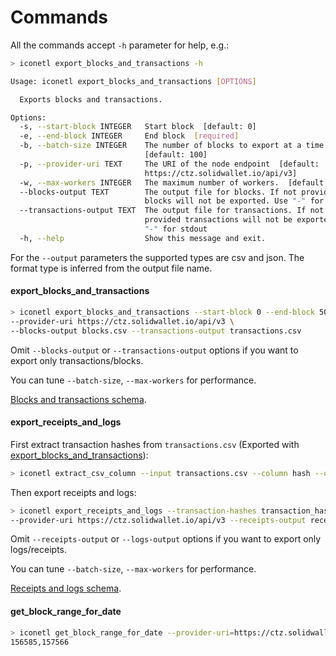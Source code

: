 # Commands

All the commands accept `-h` parameter for help, e.g.:

```bash
> iconetl export_blocks_and_transactions -h

Usage: iconetl export_blocks_and_transactions [OPTIONS]

  Exports blocks and transactions.

Options:
  -s, --start-block INTEGER   Start block  [default: 0]
  -e, --end-block INTEGER     End block  [required]
  -b, --batch-size INTEGER    The number of blocks to export at a time.
                              [default: 100]
  -p, --provider-uri TEXT     The URI of the node endpoint  [default:
                              https://ctz.solidwallet.io/api/v3]
  -w, --max-workers INTEGER   The maximum number of workers.  [default: 5]
  --blocks-output TEXT        The output file for blocks. If not provided
                              blocks will not be exported. Use "-" for stdout
  --transactions-output TEXT  The output file for transactions. If not
                              provided transactions will not be exported. Use
                              "-" for stdout
  -h, --help                  Show this message and exit.
```

For the `--output` parameters the supported types are csv and json. The format type is inferred from the output file name.

#### export_blocks_and_transactions

```bash
> iconetl export_blocks_and_transactions --start-block 0 --end-block 500000 \
--provider-uri https://ctz.solidwallet.io/api/v3 \
--blocks-output blocks.csv --transactions-output transactions.csv
```

Omit `--blocks-output` or `--transactions-output` options if you want to export only transactions/blocks.

You can tune `--batch-size`, `--max-workers` for performance.

[Blocks and transactions schema](schema.md#blockscsv).

#### export_receipts_and_logs

First extract transaction hashes from `transactions.csv`
(Exported with [export_blocks_and_transactions](#export_blocks_and_transactions)):

```bash
> iconetl extract_csv_column --input transactions.csv --column hash --output transaction_hashes.txt
```

Then export receipts and logs:

```bash
> iconetl export_receipts_and_logs --transaction-hashes transaction_hashes.txt \
--provider-uri https://ctz.solidwallet.io/api/v3 --receipts-output receipts.csv --logs-output logs.csv
```

Omit `--receipts-output` or `--logs-output` options if you want to export only logs/receipts.

You can tune `--batch-size`, `--max-workers` for performance.

[Receipts and logs schema](schema.md#receiptscsv).

#### get_block_range_for_date

```bash
> iconetl get_block_range_for_date --provider-uri=https://ctz.solidwallet.io/api/v3 --date 2019-01-01
156585,157566
```
